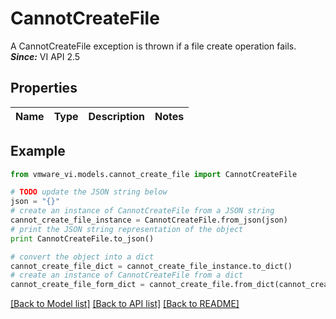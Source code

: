 # CannotCreateFile

A CannotCreateFile exception is thrown if a file create operation fails.  ***Since:*** VI API 2.5 

## Properties
Name | Type | Description | Notes
------------ | ------------- | ------------- | -------------

## Example

```python
from vmware_vi.models.cannot_create_file import CannotCreateFile

# TODO update the JSON string below
json = "{}"
# create an instance of CannotCreateFile from a JSON string
cannot_create_file_instance = CannotCreateFile.from_json(json)
# print the JSON string representation of the object
print CannotCreateFile.to_json()

# convert the object into a dict
cannot_create_file_dict = cannot_create_file_instance.to_dict()
# create an instance of CannotCreateFile from a dict
cannot_create_file_form_dict = cannot_create_file.from_dict(cannot_create_file_dict)
```
[[Back to Model list]](../README.md#documentation-for-models) [[Back to API list]](../README.md#documentation-for-api-endpoints) [[Back to README]](../README.md)


